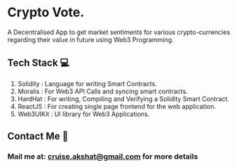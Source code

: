 # Crypto Vote.

A Decentralised App to get market sentiments for various crypto-currencies regarding their value in future using Web3 Programming.

## Tech Stack :computer:
1. Solidity : Language for writing Smart Contracts.
2. Moralis : For Web3 API Calls and syncing smart contracts.
3. HardHat : For writing, Compiling and Verifying a Solidity Smart Contract.
4. ReactJS : For creating single page frontend for the web application.
5. Web3UIKit : UI library for Web3 Applications.

## Contact Me :speech_balloon:
### Mail me at: cruise.akshat@gmail.com for more details

